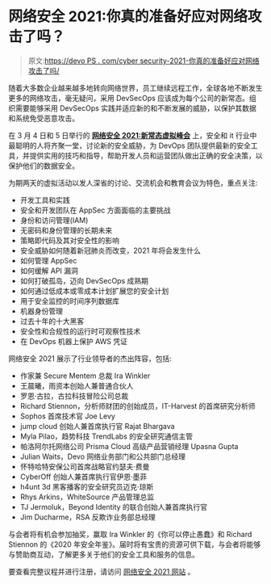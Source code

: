# 网络安全 2021:你真的准备好应对网络攻击了吗？

> 原文:[https://devo PS . com/cyber security-2021-你真的准备好应对网络攻击了吗/](https://devops.com/cybersecurity-2021-are-you-really-prepared-for-a-cyberattack/)

随着大多数企业越来越多地转向网络世界，员工继续远程工作，全球各地不断发生更多的网络攻击，毫无疑问，采用 DevSecOps 应该成为每个公司的新常态。组织需要能够采用 DevSecOps 实践并适应新的和不断发展的威胁，以保护其数据和系统免受恶意攻击。

在 3 月 4 日和 5 日举行的 [**网络安全 2021:新常态虚拟峰会**](https://www.mediaopsevents.com/cybersecurity_2021/home) 上，安全和 it 行业中最聪明的人将齐聚一堂，讨论新的安全威胁，为 DevOps 团队提供最新的安全工具，并提供实用的技巧和指导，帮助开发人员和运营团队做出正确的安全决策，以保护他们的数据安全。

为期两天的虚拟活动以发人深省的讨论、交流机会和教育会议为特色，重点关注:

*   开发工具和实践
*   安全和开发团队在 AppSec 方面面临的主要挑战
*   身份和访问管理(IAM)
*   无密码和身份管理的长期未来
*   策略即代码及其对安全性的影响
*   安全威胁如何随着新冠肺炎而改变，2021 年将会发生什么
*   如何管理 AppSec
*   如何缓解 API 漏洞
*   如何打破孤岛，迈向 DevSecOps 成熟期
*   如何通过低成本或零成本计划扩展您的安全计划
*   用于安全监控的时间序列数据库
*   机器身份管理
*   过去十年的十大黑客
*   安全性和合规性的运行时可观察性技术
*   在 DevOps 机器上保护 AWS 凭证

网络安全 2021 展示了行业领导者的杰出阵容，包括:

*   作家兼 Secure Mentem 总裁 Ira Winkler
*   王晨曦，雨资本创始人兼普通合伙人
*   罗恩·古拉，古拉科技冒险公司总裁
*   Richard Stiennon，分析师财团的创始成员，IT-Harvest 的首席研究分析师
*   Sophos 首席技术官 Joe Levy
*   jump cloud 创始人兼首席执行官 Rajat Bhargava
*   Myla Pilao，趋势科技 TrendLabs 的安全研究通信主管
*   帕洛阿尔托网络公司 Prisma Cloud 高级产品营销经理 Upasna Gupta
*   Julian Waits，Devo 网络业务部门和公共部门总经理
*   怀特哈特安保公司首席战略官约瑟夫·费曼
*   CyberOff 创始人兼首席执行官伊恩·墨菲
*   h4unt 3d 黑客播客的安全研究员迈克·琼斯
*   Rhys Arkins，WhiteSource 产品管理总监
*   TJ Jermoluk，Beyond Identity 的联合创始人兼首席执行官
*   Jim Ducharme，RSA 反欺诈业务部总经理

与会者将有机会参加抽奖，赢取 Ira Winkler 的《你可以停止愚蠢》和 Richard Stiennon 的《2020 年安全年鉴》。届时将有宝贵的资源可供下载，与会者将能够与赞助商互动，了解更多关于他们的安全工具和服务的信息。

要查看完整议程并进行注册，请访问 [网络安全 2021 网站](https://www.mediaopsevents.com/cybersecurity_2021/home) 。